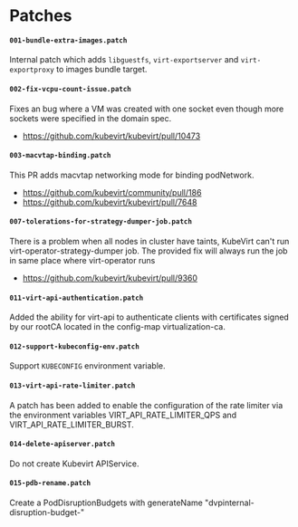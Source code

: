 # Patches

#### `001-bundle-extra-images.patch`

Internal patch which adds `libguestfs`, `virt-exportserver` and `virt-exportproxy`
to images bundle target.

#### `002-fix-vcpu-count-issue.patch`

Fixes an bug where a VM was created with one socket even though more sockets were specified in the domain spec.

- https://github.com/kubevirt/kubevirt/pull/10473


#### `003-macvtap-binding.patch`

This PR adds macvtap networking mode for binding podNetwork.

- https://github.com/kubevirt/community/pull/186
- https://github.com/kubevirt/kubevirt/pull/7648

#### `007-tolerations-for-strategy-dumper-job.patch`

There is a problem when all nodes in cluster have taints, KubeVirt can't run virt-operator-strategy-dumper job.
The provided fix will always run the job in same place where virt-operator runs

- https://github.com/kubevirt/kubevirt/pull/9360

#### `011-virt-api-authentication.patch`
Added the ability for virt-api to authenticate clients with certificates signed by our rootCA located in the config-map virtualization-ca.

#### `012-support-kubeconfig-env.patch`
Support `KUBECONFIG` environment variable. 

#### `013-virt-api-rate-limiter.patch`
A patch has been added to enable the configuration of the rate limiter via the environment variables VIRT_API_RATE_LIMITER_QPS and VIRT_API_RATE_LIMITER_BURST.

#### `014-delete-apiserver.patch`
Do not create Kubevirt APIService.

#### `015-pdb-rename.patch`
Create a PodDisruptionBudgets with generateName "dvpinternal-disruption-budget-"
